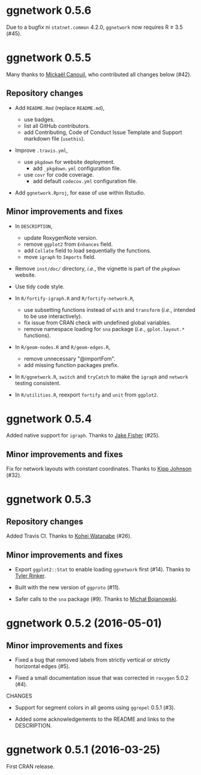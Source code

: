 ggnetwork 0.5.6
===============

Due to a bugfix ni `statnet.common` 4.2.0, `ggnetwork` now requires R ≥ 3.5 (#45).


ggnetwork 0.5.5
===============

Many thanks to [Mickaël Canouil](https://github.com/mcanouil), who contributed all changes below (#42).

## Repository changes

* Add `README.Rmd` (replace `README.md`), 
  + use badges.
  + list all GitHub contributors.
  + add Contributing, Code of Conduct Issue Template and Support markdown file (`usethis`).

* Improve `.travis.yml`,
  + use `pkgdown` for website deployment.
      - add `_pkgdown.yml` configuration file.
  + use `covr` for code coverage.
      - add default `codecov.yml` configuration file.
  
* Add `ggnetwork.Rproj`, for ease of use within Rstudio.

## Minor improvements and fixes

* In `DESCRIPTION`,
  + update RoxygenNote version.
  + remove `ggplot2` from `Enhances` field.
  + add `Collate` field to load sequentially the functions.
  + move `igraph` to `Imports` field.
  
* Remove `inst/doc/` directory, *i.e.*, the vignette is part of the `pkgdown` website.

* Use tidy code style.

* In `R/fortify-igraph.R` and `R/fortify-network.R`, 
  + use subsetting functions instead of `with` and `transform` (*i.e.*, intended to be use interactively).
  + fix issue from CRAN check with undefined global variables.
  + remove namespace loading for `sna` package (*i.e.*, `gplot.layout.*` functions).
  
* In `R/geom-nodes.R` and `R/geom-edges.R`, 
  + remove unnecessary "@importFom".
  + add missing function packages prefix.
  
* In `R/ggnetwork.R`, `switch` and `tryCatch` to make the `igraph` and `network` testing consistent.
  
* In `R/utilities.R`, reexport `fortify` and `unit` from `ggplot2`.


ggnetwork 0.5.4
===============

Added native support for `igraph`. Thanks to [Jake Fisher](https://github.com/jcfisher) (#25).

## Minor improvements and fixes

Fix for network layouts with constant coordinates. Thanks to [Kipp Johnson](https://github.com/kippjohnson) (#32).


ggnetwork 0.5.3
===============

## Repository changes

Added Travis CI. Thanks to [Kohei Watanabe](https://github.com/koheiw) (#26).

## Minor improvements and fixes

* Export `ggplot2::Stat` to enable loading `ggnetwork` first (#14). Thanks to [Tyler Rinker](https://github.com/trinker).

* Built with the new version of `ggproto` (#11).

* Safer calls to the `sna` package (#9). Thanks to [Michał Bojanowski](https://github.com/mbojan).


ggnetwork 0.5.2 (2016-05-01)
============================

## Minor improvements and fixes

* Fixed a bug that removed labels from strictly vertical or strictly horizontal edges (#5).

* Fixed a small documentation issue that was corrected in `roxygen` 5.0.2 (#4).

CHANGES

* Support for segment colors in all geoms using `ggrepel` 0.5.1 (#3).

* Added some acknowledgements to the README and links to the DESCRIPTION.


ggnetwork 0.5.1 (2016-03-25)
============================

First CRAN release.

